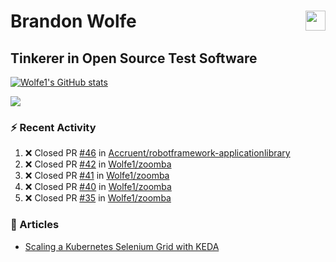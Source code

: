 Brandon Wolfe <a href="https://www.linkedin.com/in/brandon-wolfe1" target="_blank" rel="noreferrer"><img src="https://raw.githubusercontent.com/danielcranney/readme-generator/main/public/icons/socials/linkedin.svg" width="32" height="32" align="right"/></a>
==============================
Tinkerer in Open Source Test Software
-----------------------------

<p align="left"><a href="http://www.github.com/Wolfe1"><img src="https://github-readme-stats.vercel.app/api?username=Wolfe1&show_icons=true&hide=&count_private=true&title_color=0891b2&text_color=ffffff&icon_color=0891b2&bg_color=1c1917&hide_border=true&show_icons=true" alt="Wolfe1's GitHub stats" /></a></p>
<p align="left"><a href="http://www.github.com/Wolfe1"><img src="https://github-readme-streak-stats.herokuapp.com/?user=Wolfe1&stroke=ffffff&background=1c1917&ring=0891b2&fire=0891b2&currStreakNum=ffffff&currStreakLabel=0891b2&sideNums=ffffff&sideLabels=ffffff&dates=ffffff&hide_border=true" /></a></p>

### :zap: Recent Activity
<!--START_SECTION:activity-->
1. ❌ Closed PR [#46](https://github.com/Accruent/robotframework-applicationlibrary/pull/46) in [Accruent/robotframework-applicationlibrary](https://github.com/Accruent/robotframework-applicationlibrary)
2. ❌ Closed PR [#42](https://github.com/Wolfe1/zoomba/pull/42) in [Wolfe1/zoomba](https://github.com/Wolfe1/zoomba)
3. ❌ Closed PR [#41](https://github.com/Wolfe1/zoomba/pull/41) in [Wolfe1/zoomba](https://github.com/Wolfe1/zoomba)
4. ❌ Closed PR [#40](https://github.com/Wolfe1/zoomba/pull/40) in [Wolfe1/zoomba](https://github.com/Wolfe1/zoomba)
5. ❌ Closed PR [#35](https://github.com/Wolfe1/zoomba/pull/35) in [Wolfe1/zoomba](https://github.com/Wolfe1/zoomba)
<!--END_SECTION:activity-->

### :newspaper: Articles
- [Scaling a Kubernetes Selenium Grid with KEDA](https://www.linkedin.com/pulse/scaling-kubernetes-selenium-grid-keda-brandon-wolfe)
